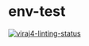 # env-test

[![viraj4-linting-status](https://github.com/viraj4-ikea/env-test/workflows/Lint%20Code%20Base/badge.svg)](https://github.com/viraj4-ikea/actions)
